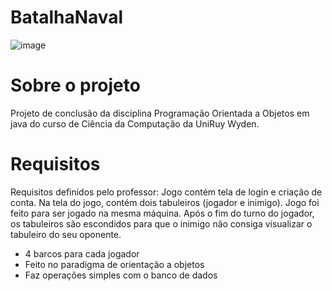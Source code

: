# BatalhaNaval
![image](https://github.com/user-attachments/assets/3015a24b-f04f-46ce-9c12-08c9c450ac62)

# Sobre o projeto
Projeto de conclusão da disciplina Programação Orientada a Objetos em java do curso de Ciência da Computação da UniRuy Wyden.

# Requisitos
Requisitos definidos pelo professor:
Jogo contém tela de login e criação de conta. Na tela do jogo, contém dois tabuleiros (jogador e inimigo). Jogo foi feito para ser jogado na mesma máquina.
Após o fim do turno do jogador, os tabuleiros são escondidos para que o inimigo não consiga visualizar o tabuleiro do seu oponente.
- 4 barcos para cada jogador
- Feito no paradigma de orientação a objetos
- Faz operações simples com o banco de dados



